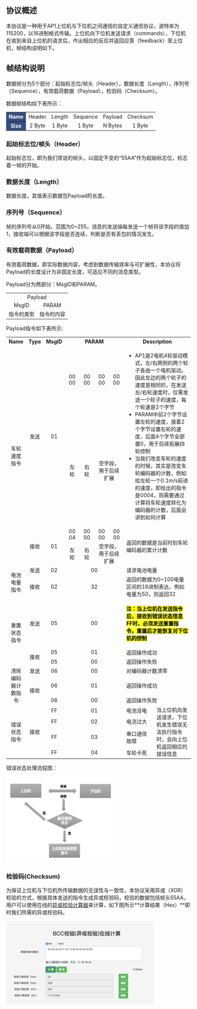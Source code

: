 ## 协议概述  

本协议是一种用于AP1上位机与下位机之间通信的自定义通信协议，波特率为115200，以16进制格式传输。上位机向下位机发送请求（commands），下位机在收到来自上位机的请求后，作出相应的反应并返回应答（feedback）至上位机，帧结构说明如下。

## 帧结构说明
数据帧分为5个部分：起始标志位/帧头（Header），数据长度（Length），序列号（Sequence），有效载荷数据（Payload），检验码（Checksum）。

数据帧结构如下表所示：

<table>
	<tr align="center">
		<th style="background-color:#374F7F;color:#fff;">Name</th>
		<td>Header</td>
		<td>Length</td>
		<td>Sequence</td>
		<td>Payload</td>
		<td>Checksum</td>
	</tr>
	<tr align="center">
		<th style="background-color:#374F7F;color:#fff;">Size</th>
		<td>2 Byte</td>
		<td>1 Byte</td>
		<td>1 Byte</td>
		<td>N Bytes</td>
		<td>1 Byte</td>
	</tr>
</table>

### 起始标志位/帧头（Header）
起始标志位，即为我们常说的帧头，以固定不变的“55AA”作为起始标志位，标志着一帧的开始。

### 数据长度（Length）
数据长度，其值表示数据包Payload的长度。

### 序列号（Sequence）
帧的序列号从0开始，范围为0~255，消息的发送端每发送一个帧将该字段的值加1，接收端可以根据该字段是否连续，判断是否有丢包的情况发生。

### 有效载荷数据（Payload）
有效载荷数据，即实际数据内容，考虑到数据传输效率与可扩展性，本协议将Payload的长度设计为非固定长度，可适应不同的消息类型。

Payload分为两部分：MsgID和PARAM。

<table>
	<tbody>
		<tr align="center">
			<td colspan="2">Payload</td>
		</tr>
		<tr>
			<td align="center">MsgID</td>
			<td align="center">PARAM</td>	
		</tr>
		<tr>
			<td>指令的类型</td>
			<td>指令的内容</td>	
		</tr>
	</tbody>
</table>

Payload指令如下表所示:  
<table>
	<tbody>
		<tr align="center">
			<th width="5%">Name</th>
			<th>Type</th>
			<th>MsgID</th>
			<th colspan="4" width="35%">PARAM</th>
			<th colspan="2">Description</th>
		</tr>
		<tr align="center">
			<td rowspan="4">车轮速度指令</td>
			<td rowspan="2">发送</td>
			<td rowspan="2">01</td>
			<td width="8%">00 00</td>
			<td width="8%">00 00</td>
			<td width="8%">00 00</td>
			<td width="8%">00 00</td>
<td rowspan="2" align="left" colspan="2">  
			
* AP1是2电机4轮驱动模式，左/右两侧的两个轮子各由一个电机驱动。因此左边的两个轮子的速度是相同的，在发送左/右轮速度时，仅需发送一个轮子的速度，每个轮速是2个字节  
* PARAM中前2个字节设置左轮的速度，接着2个字节设置右轮的速度，后面4个字节全部置0，用于后续拓展四轮控制  
* 当我们改变车轮的速度的时候，其实是改变车轮编码器的计数，例如给左轮一个0.1m/s前进的速度，即给出的指令是0004，则需要通过计算将车轮速度转化为编码器的计数，后面会讲到如何计算
</td>
		</tr>
		<tr align="center">
			<td>左轮</td>
			<td>右轮</td>
			<td colspan="2">空字段，用于后续扩展</td>
		</tr>
		<tr align="center">
			<td rowspan="2">接收</td>
			<td rowspan="2">01</td>
			<td width="8%">00 04</td>
			<td width="8%">00 00</td>
			<td width="8%">00 00</td>
			<td width="8%">00 00</td>
			<td align="left" colspan="2" rowspan="2">返回的数据是当前时刻车轮编码器的累计计数</td>
		</tr>
		<tr align="center">
			<td>左轮</td>
			<td>右轮</td>
			<td colspan="2">空字段，用于后续扩展</td>
		</tr>
		<tr align="center">
			<td rowspan="2">电池电量指令</td>
			<td>发送</td>
			<td>02</td>
			<td colspan="4">00</td>
			<td colspan="2" align="left">请求电池电量</td>
		</tr>
		<tr align="center">
			<td>接收</td>
			<td>02</td>
			<td colspan="4">32</td>
			<td align="left" colspan="2">返回的数据为0~100电量区间的16进制表达，例如电量为50，则返回32</td>
		</tr>
		<tr align="center">
			<td rowspan="3">重置状态指令</td>
			<td>发送</td>
			<td>05</td>
			<td colspan="4">00</td>
<td align="left" colspan="2">

**<mark>注：当上位机在发送指令后，接收到错误状态信息FF时，必须发送重置指令，重置后才能恢复对下位机的控制</mark>**

</td>
		</tr>
		<tr align="center">
			<td rowspan="2">接收</td>
			<td>05</td>
			<td colspan="4">01</td>
			<td align="left" colspan="2">返回操作成功</td>
		</tr>
		<tr align="center">
			<td>05</td>
			<td colspan="4">00</td>
			<td align="left" colspan="2">返回操作失败</td>
		</tr>
		<tr align="center">
			<td rowspan="3">清除编码器计数指令</td>
			<td>发送</td>
			<td>06</td>
			<td colspan="4">00</td>
			<td align="left" colspan="2">对编码器计数清零</td>
		</tr>
		<tr align="center">
			<td rowspan="2">接收</td>
			<td>06</td>
			<td colspan="4">01</td>
			<td align="left" colspan="2">返回操作成功</td>
		</tr>
		<tr align="center">
			<td>06</td>
			<td colspan="4">00</td>
			<td align="left" colspan="2">返回操作失败</td>
		</tr>
		<tr align="center">
			<td rowspan="4">错误状态指令</td>
			<td rowspan="4">接收</td>
			<td>FF</td>
			<td colspan="4">01</td>
			<td align="left">电池没电</td>
			<td rowspan="4" width="20%" align="left" valign="top">当上位机向发送请求，下位机发生错误无法执行指令时，会向上位机返回相应的错误信息</td>
		</tr>
		<tr align="center">
			<td>FF</td>
			<td colspan="4">02</td>
			<td align="left">电流过大</td>
		</tr>
		<tr align="center">
			<td>FF</td>
			<td colspan="4">03</td>
			<td align="left">串口通信故障</td>
		</tr>
		<tr align="center">
			<td>FF</td>
			<td colspan="4">04</td>
			<td align="left">车轮卡死</td>
		</tr>
	</tbody>
</table>
错误状态处理流程图：
<div style="width:60%"> 

![Flow](imgs/autolaborPro1-flow.jpg)

</div>
  
  
### 检验码(Checksum)  

为保证上位机与下位机所传输数据的无误性与一致性，本协议采用异或（XOR）校验的方式，根据具体发送的指令生成异或校验码，校验的数据包括帧头55AA，用户可以使用在线的[异或校验计算器](http://www.ip33.com/bcc.html)来计算，如下图所示**计算结果（Hex）**即时我们所需的异或校验码。
<div style="width:80%"> 

![XOR](imgs/autolaborPro1-xor.png)

</div>


